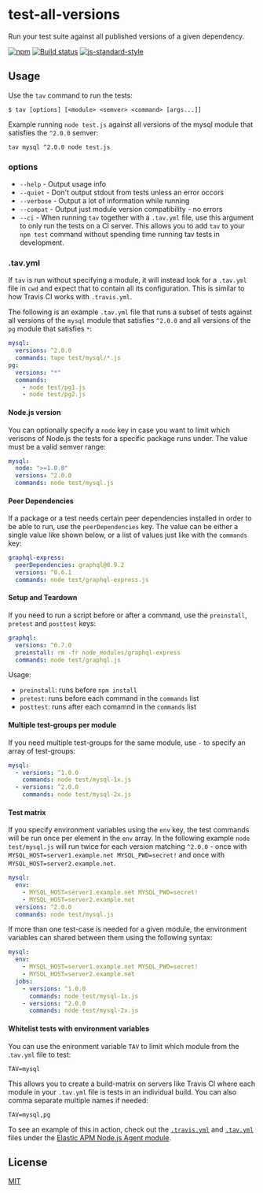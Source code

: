 # test-all-versions

Run your test suite against all published versions of a given
dependency.

[![npm](https://img.shields.io/npm/v/test-all-versions.svg)](https://www.npmjs.com/package/test-all-versions)
[![Build status](https://travis-ci.org/watson/test-all-versions.svg?branch=master)](https://travis-ci.org/watson/test-all-versions)
[![js-standard-style](https://img.shields.io/badge/code%20style-standard-brightgreen.svg?style=flat)](https://github.com/feross/standard)

## Usage

Use the `tav` command to run the tests:

```
$ tav [options] [<module> <semver> <command> [args...]]
```

Example running `node test.js` against all versions of the mysql module
that satisfies the `^2.0.0` semver:

```
tav mysql ^2.0.0 node test.js
```

### options

- `--help` - Output usage info
- `--quiet` - Don't output stdout from tests unless an error occors
- `--verbose` - Output a lot of information while running
- `--compat` - Output just module version compatibility - no errors
- `--ci` - When running `tav` together with a `.tav.yml` file, use this
  argument to only run the tests on a CI server. This allows you to add
  `tav` to your `npm test` command without spending time running tav
  tests in development.

### .tav.yml

If `tav` is run without specifying a module, it will instead look for a
`.tav.yml` file in `cwd` and expect that to contain all its
configuration. This is similar to how Travis CI works with
`.travis.yml`.

The following is an example `.tav.yml` file that runs a subset of tests
against all versions of the `mysql` module that satisfies `^2.0.0` and
all versions of the `pg` module that satisfies `*`:

```yml
mysql:
  versions: ^2.0.0
  commands: tape test/mysql/*.js
pg:
  versions: "*"
  commands:
    - node test/pg1.js
    - node test/pg2.js
```

#### Node.js version

You can optionally specify a `node` key in case you want to limit which
verisons of Node.js the tests for a specific package runs under. The
value must be a valid semver range:

```yml
mysql:
  node: ">=1.0.0"
  versions: ^2.0.0
  commands: node test/mysql.js
```

#### Peer Dependencies

If a package or a test needs certain peer dependencies installed in
order to be able to run, use the `peerDependencies` key. The value can
be either a single value like shown below, or a list of values just like
with the `commands` key:

```yml
graphql-express:
  peerDependencies: graphql@0.9.2
  versions: ^0.6.1
  commands: node test/graphql-express.js
```

#### Setup and Teardown

If you need to run a script before or after a command, use the
`preinstall`, `pretest` and `posttest` keys:

```yml
graphql:
  versions: ^0.7.0
  preinstall: rm -fr node_modules/graphql-express
  commands: node test/graphql.js
```

Usage:

- `preinstall`: runs before `npm install`
- `pretest`: runs before each command in the `commands` list
- `posttest`: runs after each comamnd in the `commands` list

#### Multiple test-groups per module

If you need multiple test-groups for the same module, use `-` to specify
an array of test-groups:

```yml
mysql:
  - versions: ^1.0.0
    commands: node test/mysql-1x.js
  - versions: ^2.0.0
    commands: node test/mysql-2x.js
```

#### Test matrix

If you specify environment variables using the `env` key, the test
commands will be run once per element in the `env` array. In the
following example `node test/mysql.js` will run twice for each version
matching `^2.0.0` - once with `MYSQL_HOST=server1.example.net
MYSQL_PWD=secret!` and once with `MYSQL_HOST=server2.example.net`.

```yml
mysql:
  env:
    - MYSQL_HOST=server1.example.net MYSQL_PWD=secret!
    - MYSQL_HOST=server2.example.net
  versions: ^2.0.0
  commands: node test/mysql.js
```

If more than one test-case is needed for a given module, the environment
variables can shared between them using the following syntax:

```yml
mysql:
  env:
    - MYSQL_HOST=server1.example.net MYSQL_PWD=secret!
    - MYSQL_HOST=server2.example.net
  jobs:
    - versions: ^1.0.0
      commands: node test/mysql-1x.js
    - versions: ^2.0.0
      commands: node test/mysql-2x.js
```

#### Whitelist tests with environment variables

You can use the enironment variable `TAV` to limit which module from the
.`tav.yml` file to test:

`TAV=mysql`

This allows you to create a build-matrix on servers like Travis CI where
each module in your `.tav.yml` file is tests in an individual build. You
can also comma separate multiple names if needed:

`TAV=mysql,pg`

To see an example of this in action, check out the
[`.travis.yml`](https://github.com/elastic/apm-agent-nodejs/blob/4d28d248118f734a2b498895f6ac2622c65c85fe/.travis.yml#L104-L105)
and
[`.tav.yml`](https://github.com/elastic/apm-agent-nodejs/blob/master/.tav.yml)
files under the [Elastic APM Node.js Agent module](https://github.com/elastic/apm-agent-nodejs).

## License

[MIT](LICENSE)
